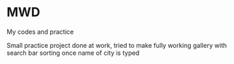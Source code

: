 # MWD
My codes and practice

Small practice project done at work, tried to make fully working gallery with search bar sorting once name of city is typed
